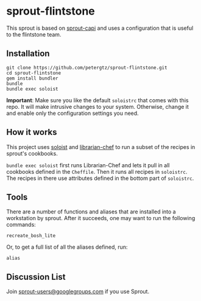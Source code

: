 # sprout-flintstone

This sprout is based on [sprout-capi](https://github.com/cloudfoundry/sprout-capi.git) and uses a configuration that is useful to the flintstone team.

## Installation

    git clone https://github.com/petergtz/sprout-flintstone.git
    cd sprout-flintstone
    gem install bundler
    bundle
    bundle exec soloist

**Important**:
Make sure you like the default `soloistrc` that comes with this repo. It will make intrusive changes to your system. Otherwise, change it and enable only the configuration settings you need.

## How it works

This project uses [soloist](https://github.com/mkocher/soloist) and [librarian-chef](https://github.com/applicationsonline/librarian-chef)
to run a subset of the recipes in sprout's cookbooks.

`bundle exec soloist` first runs Librarian-Chef and lets it pull in all cookbooks defined in the `Cheffile`. Then it runs all recipes in `soloistrc`.
The recipes in there use attributes defined in the bottom part of `soloistrc`.

## Tools

There are a number of functions and aliases that are installed into a workstation by sprout. After it succeeds,
one may want to run the following commands:

```
recreate_bosh_lite
```

Or, to get a full list of all the aliases defined, run:

    alias

## Discussion List

  Join [sprout-users@googlegroups.com](https://groups.google.com/forum/#!forum/sprout-users) if you use Sprout.
